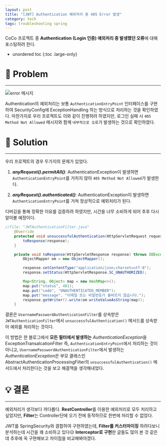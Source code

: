 ```yaml
---
layout: post
title: "[JWT] Authentication 예외처리 중 405 Error 발생"
category: tech
tags: troubleshooting spring
---
```


CoCo 프로젝트 중 **Authentication (Login 인증) 예외처리 중 발생했던 오류**에 대해 포스팅하려 한다.

* unordered toc
{:toc .large-only}

# 👿 Problem
***

![error 메시지](https://user-images.githubusercontent.com/44282342/177197444-7abf3144-aaea-4257-8922-c1930a67b651.PNG)

Authentication의 예외처리는 보통 `AuthenticationEntryPoint` 인터페이스를 구현하여 SecurityConfig에 ExceptionHandling 하는 방식으로 처리하는 것을 확인하였다. 마찬가지로 우리 프로젝트도 이와 같이 진행하려 하였지만, 로그인 실패 시 `405 Method Not Allowed` 메시지와 함께 `내부적으로 오류`가 발생하는 것으로 확인하였다.

# 👼 Solution
***

우리 프로젝트의 경우 두가지의 문제가 있었다.
1. ***anyRequest().permitAll()***: AuthenticationException이 발생하면 `AuthenticationEntryPoint`를 거치지 않아 `405 Method Not Allowed`가 발생한다.

2. ***anyRequest().authenticated()***: AuthenticationException이 발생하면 `AuthenticationEntryPoint`를 거쳐 정상적으로 예외처리가 된다.

디버깅을 통해 정확한 이유를 검증하려 하였지만, 시간을 너무 소비하게 되어 추후 다시 알아볼 예정이다.

```java
//file: "JWTAuthenticationFilter.java"
    @Override
    protected void unsuccessfulAuthentication(HttpServletRequest request, HttpServletResponse response, AuthenticationException failed) throws IOException, ServletException {
        toResponse(response);
    }

    private void toResponse(HttpServletResponse response) throws IOException {
        ObjectMapper om = new ObjectMapper();

        response.setContentType("application/json;charset=utf-8");
        response.setStatus(HttpServletResponse.SC_UNAUTHORIZED);

        Map<String, Object> map = new HashMap<>();
        map.put("status", 401);
        map.put("code", "UNAUTHENTICATED_MEMBER");
        map.put("message", "이메일 또는 비밀번호가 올바르지 않습니다.");
        response.getWriter().write(om.writeValueAsString(map));
    }
```

결론은 `UsernamePasswordAuthenticationFilter`를 상속받은 `JWTAuthenticationFilter`에서 `unsuccessfulAuthentication()` 메서드를 상속받아 예외를 처리하는 것이다.

이 방법은 한 블로그에서 **모든 필터에서 발생하는** *AuthenticationException*을 ExceptionTransalcationFilter 즉, `AuthenticationEntryPoint`에서 처리하는 것이 아니고, `UsernamePasswordAuthenticationFilter`에서 발생하는 *AuthenticationException*은 부모 클래스인 AbstractAuthenticationProcessingFilter의 `unsuccessfulAuthentication()` 메서드에서 처리한다는 것을 보고 해결책을 생각해내었다.

# 💡 결론
***

예외처리가 생각보다 까다롭다. **RestController**를 이용한 예외처리로 모두 처리하고 싶었지만, **Filter**는 Controller단에 오기 전에 동작하므로 한번에 처리할 수 없었다.

JWT를 SpringSecurity와 결합하여 구현하였는데, **Filter를 커스터마이징** 하려다보니 분석하는데 시간을 꽤 소비하고 있다😥 **Interceptor로 구현**한 글들도 많이 본 것 같은데 추후에 꼭 구현해보고 차이점을 비교해봐야겠다.